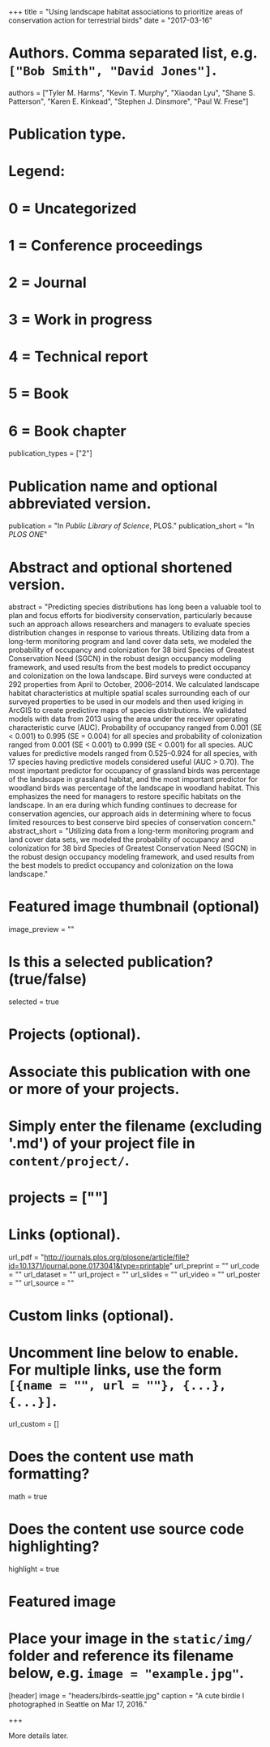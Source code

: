 +++
title = "Using landscape habitat associations to prioritize areas of conservation action for terrestrial birds"
date = "2017-03-16"

# Authors. Comma separated list, e.g. `["Bob Smith", "David Jones"]`.
authors = ["Tyler M. Harms", "Kevin T. Murphy", "Xiaodan Lyu", "Shane S. Patterson", "Karen E. Kinkead", "Stephen J. Dinsmore", "Paul W. Frese"]

# Publication type.
# Legend:
# 0 = Uncategorized
# 1 = Conference proceedings
# 2 = Journal
# 3 = Work in progress
# 4 = Technical report
# 5 = Book
# 6 = Book chapter
publication_types = ["2"]

# Publication name and optional abbreviated version.
publication = "In *Public Library of Science*, PLOS."
publication_short = "In *PLOS ONE*"

# Abstract and optional shortened version.
abstract = "Predicting species distributions has long been a valuable tool to plan and focus efforts for biodiversity conservation, particularly because such an approach allows researchers and managers to evaluate species distribution changes in response to various threats. Utilizing data from a long-term monitoring program and land cover data sets, we modeled the probability of occupancy and colonization for 38 bird Species of Greatest Conservation Need (SGCN) in the robust design occupancy modeling framework, and used results from the best models to predict occupancy and colonization on the Iowa landscape. Bird surveys were conducted at 292 properties from April to October, 2006–2014. We calculated landscape habitat characteristics at multiple spatial scales surrounding each of our surveyed properties to be used in our models and then used kriging in ArcGIS to create predictive maps of species distributions. We validated models with data from 2013 using the area under the receiver operating characteristic curve (AUC). Probability of occupancy ranged from 0.001 (SE < 0.001) to 0.995 (SE = 0.004) for all species and probability of colonization ranged from 0.001 (SE < 0.001) to 0.999 (SE < 0.001) for all species. AUC values for predictive models ranged from 0.525–0.924 for all species, with 17 species having predictive models considered useful (AUC > 0.70). The most important predictor for occupancy of grassland birds was percentage of the landscape in grassland habitat, and the most important predictor for woodland birds was percentage of the landscape in woodland habitat. This emphasizes the need for managers to restore specific habitats on the landscape. In an era during which funding continues to decrease for conservation agencies, our approach aids in determining where to focus limited resources to best conserve bird species of conservation concern."
abstract_short = "Utilizing data from a long-term monitoring program and land cover data sets, we modeled the probability of occupancy and colonization for 38 bird Species of Greatest Conservation Need (SGCN) in the robust design occupancy modeling framework, and used results from the best models to predict occupancy and colonization on the Iowa landscape."

# Featured image thumbnail (optional)
image_preview = ""

# Is this a selected publication? (true/false)
selected = true

# Projects (optional).
#   Associate this publication with one or more of your projects.
#   Simply enter the filename (excluding '.md') of your project file in `content/project/`.
# projects = [""]

# Links (optional).
url_pdf = "http://journals.plos.org/plosone/article/file?id=10.1371/journal.pone.0173041&type=printable"
url_preprint = ""
url_code = ""
url_dataset = ""
url_project = ""
url_slides = ""
url_video = ""
url_poster = ""
url_source = ""

# Custom links (optional).
# Uncomment line below to enable. For multiple links, use the form `[{name = "", url = ""}, {...}, {...}]`.
url_custom = []

# Does the content use math formatting?
math = true

# Does the content use source code highlighting?
highlight = true

# Featured image
# Place your image in the `static/img/` folder and reference its filename below, e.g. `image = "example.jpg"`.
[header]
image = "headers/birds-seattle.jpg"
caption = "A cute birdie I photographed in Seattle on Mar 17, 2016."

+++

More details later.
